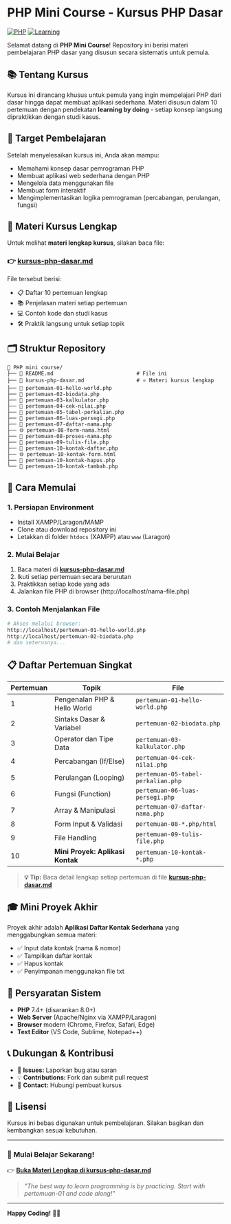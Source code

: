 # PHP Mini Course - Kursus PHP Dasar

[![PHP](https://img.shields.io/badge/PHP-777BB4?style=for-the-badge&logo=php&logoColor=white)](https://php.net)
[![Learning](https://img.shields.io/badge/Learning-Course-green?style=for-the-badge)](.)

Selamat datang di **PHP Mini Course**! Repository ini berisi materi pembelajaran PHP dasar yang disusun secara sistematis untuk pemula.

## 📚 Tentang Kursus

Kursus ini dirancang khusus untuk pemula yang ingin mempelajari PHP dari dasar hingga dapat membuat aplikasi sederhana. Materi disusun dalam 10 pertemuan dengan pendekatan **learning by doing** - setiap konsep langsung dipraktikkan dengan studi kasus.

## 🎯 Target Pembelajaran

Setelah menyelesaikan kursus ini, Anda akan mampu:
- Memahami konsep dasar pemrograman PHP
- Membuat aplikasi web sederhana dengan PHP
- Mengelola data menggunakan file
- Membuat form interaktif
- Mengimplementasikan logika pemrograman (percabangan, perulangan, fungsi)

## 📖 Materi Kursus Lengkap

Untuk melihat **materi lengkap kursus**, silakan baca file:

### 👉 [**kursus-php-dasar.md**](./kursus-php-dasar.md)

File tersebut berisi:
- 📋 Daftar 10 pertemuan lengkap
- 📚 Penjelasan materi setiap pertemuan
- 💻 Contoh kode dan studi kasus
- 🛠️ Praktik langsung untuk setiap topik

## 🗂️ Struktur Repository

```
📁 PHP mini course/
├── 📄 README.md                           # File ini
├── 📄 kursus-php-dasar.md                 # ⭐ Materi kursus lengkap
├── 🐘 pertemuan-01-hello-world.php
├── 🐘 pertemuan-02-biodata.php
├── 🐘 pertemuan-03-kalkulator.php
├── 🐘 pertemuan-04-cek-nilai.php
├── 🐘 pertemuan-05-tabel-perkalian.php
├── 🐘 pertemuan-06-luas-persegi.php
├── 🐘 pertemuan-07-daftar-nama.php
├── 🌐 pertemuan-08-form-nama.html
├── 🐘 pertemuan-08-proses-nama.php
├── 🐘 pertemuan-09-tulis-file.php
├── 🐘 pertemuan-10-kontak-daftar.php
├── 🌐 pertemuan-10-kontak-form.html
├── 🐘 pertemuan-10-kontak-hapus.php
└── 🐘 pertemuan-10-kontak-tambah.php
```

## 🚀 Cara Memulai

### 1. **Persiapan Environment**
- Install XAMPP/Laragon/MAMP
- Clone atau download repository ini
- Letakkan di folder `htdocs` (XAMPP) atau `www` (Laragon)

### 2. **Mulai Belajar**
1. Baca materi di [**kursus-php-dasar.md**](./kursus-php-dasar.md)
2. Ikuti setiap pertemuan secara berurutan
3. Praktikkan setiap kode yang ada
4. Jalankan file PHP di browser (http://localhost/nama-file.php)

### 3. **Contoh Menjalankan File**
```bash
# Akses melalui browser:
http://localhost/pertemuan-01-hello-world.php
http://localhost/pertemuan-02-biodata.php
# dan seterusnya...
```

## 📋 Daftar Pertemuan Singkat

| Pertemuan | Topik | File |
|-----------|-------|------|
| 1 | Pengenalan PHP & Hello World | `pertemuan-01-hello-world.php` |
| 2 | Sintaks Dasar & Variabel | `pertemuan-02-biodata.php` |
| 3 | Operator dan Tipe Data | `pertemuan-03-kalkulator.php` |
| 4 | Percabangan (If/Else) | `pertemuan-04-cek-nilai.php` |
| 5 | Perulangan (Looping) | `pertemuan-05-tabel-perkalian.php` |
| 6 | Fungsi (Function) | `pertemuan-06-luas-persegi.php` |
| 7 | Array & Manipulasi | `pertemuan-07-daftar-nama.php` |
| 8 | Form Input & Validasi | `pertemuan-08-*.php/html` |
| 9 | File Handling | `pertemuan-09-tulis-file.php` |
| 10 | **Mini Proyek: Aplikasi Kontak** | `pertemuan-10-kontak-*.php` |

> **💡 Tip:** Baca detail lengkap setiap pertemuan di file [**kursus-php-dasar.md**](./kursus-php-dasar.md)

## 🎓 Mini Proyek Akhir

Proyek akhir adalah **Aplikasi Daftar Kontak Sederhana** yang menggabungkan semua materi:
- ✅ Input data kontak (nama & nomor)
- ✅ Tampilkan daftar kontak
- ✅ Hapus kontak
- ✅ Penyimpanan menggunakan file txt

## 🔧 Persyaratan Sistem

- **PHP** 7.4+ (disarankan 8.0+)
- **Web Server** (Apache/Nginx via XAMPP/Laragon)
- **Browser** modern (Chrome, Firefox, Safari, Edge)
- **Text Editor** (VS Code, Sublime, Notepad++)

## 📞 Dukungan & Kontribusi

- 🐛 **Issues:** Laporkan bug atau saran
- 💡 **Contributions:** Fork dan submit pull request
- 📧 **Contact:** Hubungi pembuat kursus

## 📄 Lisensi

Kursus ini bebas digunakan untuk pembelajaran. Silakan bagikan dan kembangkan sesuai kebutuhan.

---

### 🎯 **Mulai Belajar Sekarang!**

👉 **[Buka Materi Lengkap di kursus-php-dasar.md](./kursus-php-dasar.md)**

> *"The best way to learn programming is by practicing. Start with pertemuan-01 and code along!"*

---

**Happy Coding!** 🚀✨
